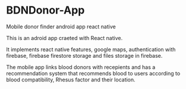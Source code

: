 # BDNDonor-App

Mobile donor finder android app react native

This is an adroid app craeted with React native.

It implements react native features, google maps, authentication with firebase, firebase firestore storage and files storage in firebase.

The mobile app links blood donors with recepients and has a recommendation system that recommends blood to users according to blood compatibility, Rhesus factor and their location.


